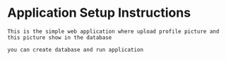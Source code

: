 # Application Setup Instructions
    This is the simple web application where upload profile picture and this picture show in the database

    you can create database and run application 